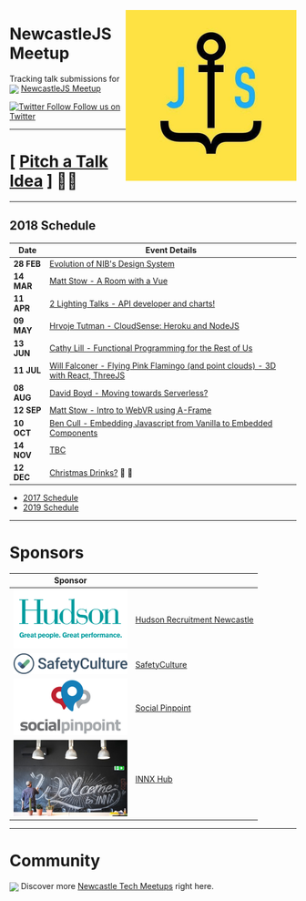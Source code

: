 <img 
	src="newcastlejs.jpeg" 
	alt="NewcastleJS Meetup Logo" 
	align="right" 
	width="300px" 
/>
# NewcastleJS Meetup 

Tracking talk submissions for <img src="https://pbs.twimg.com/profile_images/875701356849504256/x8t7RxeV_400x400.jpg" height="30px" valign="middle"/>  [NewcastleJS Meetup](https://www.meetup.com/NewcastleJS-JavaScript-Meetup/)

[![Twitter Follow](https://img.shields.io/twitter/follow/newcastlejs.svg?style=social&label=Follow%20NewcastleJS) Follow us on Twitter](https://twitter.com/newcastlejs)


----

# **[ [Pitch a Talk Idea](https://github.com/newwwie/newcastlejs-meetup/issues/new) ]** :bust_in_silhouette::speech_balloon: 

----

## 2018 Schedule

| Date | Event Details |
| --- | --- |
| **28 FEB** | [Evolution of NIB's Design System](https://www.meetup.com/NewcastleJS-JavaScript-Meetup/events/248011877/) |
| **14 MAR** | [Matt Stow - A Room with a Vue](https://www.meetup.com/NewcastleJS-JavaScript-Meetup/events/248243867/) |
| **11 APR** | [2 Lighting Talks - API developer and charts!](https://www.meetup.com/NewcastleJS-JavaScript-Meetup/events/249583312/) |
| **09 MAY** | [Hrvoje Tutman - CloudSense: Heroku and NodeJS](https://www.meetup.com/NewcastleJS-JavaScript-Meetup/events/250353811/) |
| **13 JUN** | [Cathy Lill - Functional Programming for the Rest of Us](https://www.meetup.com/NewcastleJS-JavaScript-Meetup/events/251425666) |
| **11 JUL** | [Will Falconer - Flying Pink Flamingo (and point clouds) - 3D with React, ThreeJS](https://www.meetup.com/NewcastleJS-JavaScript-Meetup/events/252421398/) |
| **08 AUG** | [David Boyd - Moving towards Serverless?]() |
| **12 SEP** | [Matt Stow - Intro to WebVR using A-Frame]() |
| **10 OCT** | [Ben Cull - Embedding Javascript from Vanilla to Embedded Components]() |
| **14 NOV** | [TBC]() |
| **12 DEC** | [Christmas Drinks?]() :santa: :beer: |

- [2017 Schedule](https://github.com/newwwie/newcastlejs-meetup/blob/master/2017.md)
- [2019 Schedule](https://github.com/newwwie/newcastlejs-meetup/blob/master/2019.md)

----

# Sponsors

| Sponsor |  |
| --- | --- |
| <img src="sponsors/hudson.png" width="200px" /> | [Hudson Recruitment Newcastle](http://au.hudson.com/contact-us/newcastle) |
| <img src="sponsors/safetyculture.png" width="200px" /> | [SafetyCulture](https://safetyculture.com/) |
| <img src="sponsors/socialpinpoint.jpg" width="200px" /> | [Social Pinpoint](https://www.socialpinpoint.com/) |
| <img src="sponsors/innx.jpg" width="200px" /> | [INNX Hub](https://innx.com.au/)  |

----

# Community

<img src="https://pbs.twimg.com/profile_images/875701356849504256/x8t7RxeV_400x400.jpg" height="30px" valign="middle"/> Discover more [Newcastle Tech Meetups](https://www.meetup.com/find/tech/?allMeetups=false&radius=2&userFreeform=Newcastle%2C+Australia&mcId=z1000658&mcName=Newcastle%2C+AU&sort=recommended&eventFilter=all) right here.
